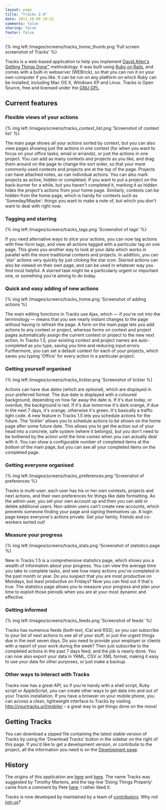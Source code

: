 ```yaml
---
layout: page
title: "Tracks 2.0"
date: 2011-10-09 19:22
comments: false
sharing: false
footer: false
---
```


{% img left /images/screens/tracks_home_thumb.png 'Full screen screenshot of Tracks' %}

Tracks is a web-based application to help you implement <a href="http://www.davidco.com/">David Allen's</a> <a href="http://www.amazon.com/gp/product/0142000280/qid=1143370534/sr=2-1/ref=pd_bbs_b_2_1/103-9587420-9758203?s=books&amp;v=glance&amp;n=283155">Getting Things Done&#8482;</a> methodology. It was built using <a href="http://www.rubyonrails.com/">Ruby on Rails</a>, and comes with a built-in webserver (<span class="caps">WEB</span>rick), so that you can run it on your own computer if you like. It can be run on any platform on which Ruby can be installed, including Mac OS X, Windows XP and Linux. Tracks is Open Source, free and licensed under the <a href="http://creativecommons.org/licenses/GPL/2.0/"><span class="caps">GNU</span> <span class="caps">GPL</span></a>.

## Current features

### Flexible views of your actions

{% img left /images/screens/tracks_context_list.png 'Screenshot of context list' %}

The main page shows all your actions sorted by context, but you can also view pages showing just the actions in one context (for when you want to focus on your office tasks, email or errands), or just the actions in one project. You can add as many contexts and projects as you like, and drag them around on the page to change the sort order, so that your more commonly used contexts and projects are at the top of the page. Projects can have attached notes, as can individual actions. You can also mark projects as active, hidden or completed. If you want to put a project on the back-burner for a while, but you haven't completed it, marking it as hidden hides the project's actions from your home page. Similarly, contexts can be hidden from the home page, which is handy for contexts such as 'Someday/Maybe': things you want to make a note of, but which you don't want to deal with right now.

### Tagging and starring

{% img left /images/screens/tracks_tags.png 'Screenshot of tags' %}

If you need alternative ways to slice your actions, you can now tag actions with free-form tags, and view all actions tagged with a particular tag on one page. This gives you another way to look at  your data which works in parallel with the more traditional contexts and projects. In addition, you can 'star' actions very quickly by just clicking the star icon. Starred actions can also be viewed on their own page, and can be used in whatever way you find most helpful. A starred task might be a particularly urgent or important one, or something you're aiming to do today.

### Quick and easy adding of new actions

{% img left /images/screens/tracks_home.png 'Screenshot of adding actions %}

The main editing functions in Tracks use Ajax, which &#8212; if you're not into the terminology &#8212; means that you see nearly instant changes to the page without having to refresh the page. A form on the main page lets you add actions to any context or project, whereas forms on context and project pages automatically assign the current context or project to the new next action. In Tracks 1.5, your existing context and project names are auto-completed as you type, saving you time and reducing input errors. Furthermore, you can set a default context for each of your projects, which saves you typing 'Office' for every action in a particular project.

### Getting yourself organised

{% img left /images/screens/tracks_tickler.png 'Screenshot of tickler %}

Actions can have due dates (which are optional), which are displayed in your preferred format. The due date is displayed with a coloured background, depending on how far away the date is. If it's due today, or overdue, the background is red. If it's due tomorrow it's dark orange, if due in the next 7 days, it's orange, otherwise it's green. It's basically a traffic light code. A new feature in Tracks 1.5 lets you schedule actions for the future. The 'tickler' allows you to schedule actions to be shown on the home page after some future date. This allows you to get the action out of your head into a concrete, safe system (where it belongs), but you don't need to be bothered by the action until the time comes when you can actually deal with it. You can show a configurable number of completed items at the bottom of the main page, but you can see all your completed items on the completed page.

### Getting everyone organised

{% img left /images/screens/tracks_preferences.png 'Screenshot of preferences %}

Tracks is multi-user: each user has his or her own contexts, projects and next actions, and their own preferences for things like date formatting. As the admin user, you set your own account up and then you can add or delete additional users. Non-admin users can't create new accounts, which prevents someone finding your page and signing themselves up. A login page keeps everyone's actions private. Get your family, friends and co-workers sorted out!

### Measure your progress

{% img left /images/screens/tracks_stats.png 'Screenshot of statistics page %}

New in Tracks 1.5 is a comprehensive statistics page, which shows you a wealth of information about your progress. You can view the average time you take to complete tasks, and see how many actions you've completed in the past month or year. Do you suspect that you are most productive on Mondays, but least productive on Fridays? Now you can find out if that's true. The statistics page allows you to measure your progress and plan your time to exploit those periods when you are at your most dynamic and effective.

### Getting informed

{% img left /images/screens/tracks_feeds.png 'Screenshot of feeds' %}

Tracks has numerous feeds (both text, iCal and <span class="caps">RSS</span>), so you can subscribe to your list of next actions to see all of your stuff, or just the urgent things due in the next seven days. Do you need to provide your employer or clients with a report of your work during the week? Then just subscribe to the completed actions in the past 7 days feed, and the job is nearly done. You can now also export your data in <span class="caps">YAML</span>, <span class="caps">CSV</span> or <span class="caps">XML</span> format, making it easy to use your data for other purposes, or just make a backup.

### Other ways to interact with Tracks

Tracks now has a great <span class="caps">API</span>, so if you're handy with a shell script, Ruby script or AppleScript, you can create other ways to get data into and out of your Tracks installation. If you have a browser on your mobile phone, you can access a clean, lightweight interface to Tracks by visiting http://yourtracks.url/mobile/ &#8211; a great way to get things done on the move!


## Getting Tracks

You can download a zipped file containing the latest stable version of Tracks by using the 'Download Tracks' button in the sidebar on the right of this page. If you'd like to get a development version, or contribute to the project, all the information you need is on the <a href="http://www.getontracks.org/development/">Development page</a>.

## History

The origins of this application are <a href="http://www.rousette.org.uk/blog/archives/2004/11/28/rails-gtd-application/">here</a> and <a href="http://www.rousette.org.uk/blog/archives/2004/11/07/gtd-on-rails/">here</a>. The name Tracks was suggested by Timothy Martens, and the tag-line &#8216;Doing Things Properly' came from a comment by Pete <a href="http://www.rousette.org.uk/blog/archives/2004/12/07/do-it-now-by-steve-pavlina/#comment-2976">here</a>. I rather liked it.

Tracks is now developed by maintained by a team of <a href="http://www.getontracks.org/wiki/Contributors/">contributors</a>. Why not <a href="http://www.rousette.org.uk/projects/tracks/contribute">join us</a>?

